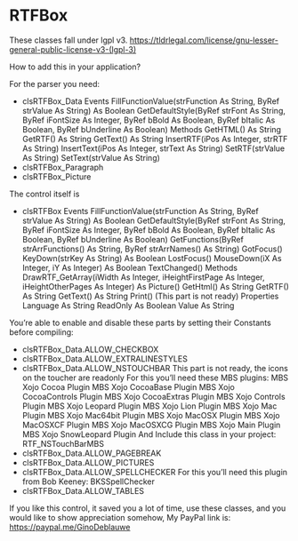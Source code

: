 # RTFBox

These classes fall under lgpl v3. https://tldrlegal.com/license/gnu-lesser-general-public-license-v3-(lgpl-3)

How to add this in your application?

For the parser you need:
- clsRTFBox_Data
	Events
		FillFunctionValue(strFunction As String, ByRef strValue As String) As Boolean
		GetDefaultStyle(ByRef strFont As String, ByRef iFontSize As Integer, ByRef bBold As Boolean, ByRef bItalic As Boolean, ByRef bUnderline As Boolean)
	Methods
		GetHTML() As String
		GetRTF() As String
		GetText() As String
		InsertRTF(iPos As Integer, strRTF As String)
		InsertText(iPos As Integer, strText As String)
		SetRTF(strValue As String)
		SetText(strValue As String)		
- clsRTFBox_Paragraph
- clsRTFBox_Picture

The control itself is 
- clsRTFBox
	Events
		FillFunctionValue(strFunction As String, ByRef strValue As String) As Boolean
		GetDefaultStyle(ByRef strFont As String, ByRef iFontSize As Integer, ByRef bBold As Boolean, ByRef bItalic As Boolean, ByRef bUnderline As Boolean)
		GetFunctions(ByRef strArrFunctions() As String, ByRef strArrNames() As String)
		GotFocus()
		KeyDown(strKey As String) As Boolean
		LostFocus()
		MouseDown(iX As Integer, iY As Integer) As Boolean
		TextChanged() 
	Methods
		DrawRTF_GetArray(iWidth As Integer, iHeightFirstPage As Integer, iHeightOtherPages As Integer) As Picture()
		GetHtml() As String
		GetRTF() As String
		GetText() As String
		Print() (This part is not ready)
	Properties
		Language As String
		ReadOnly As Boolean
		Value As String

You’re able to enable and disable these parts by setting their Constants before compiling:
- clsRTFBox_Data.ALLOW_CHECKBOX
- clsRTFBox_Data.ALLOW_EXTRALINESTYLES
- clsRTFBox_Data.ALLOW_NSTOUCHBAR
	This part is not ready, the icons on the toucher are readonly
	For this you’ll need these MBS plugins:
		MBS Xojo Cocoa Plugin
		MBS Xojo CocoaBase Plugin
		MBS Xojo CocoaControls Plugin
		MBS Xojo CocoaExtras Plugin
		MBS Xojo Controls Plugin
		MBS Xojo Leopard Plugin
		MBS Xojo Lion Plugin
		MBS Xojo Mac Plugin
		MBS Xojo Mac64bit Plugin
		MBS Xojo MacOSX Plugin
		MBS Xojo MacOSXCF Plugin
		MBS Xojo MacOSXCG Plugin
		MBS Xojo Main Plugin
		MBS Xojo SnowLeopard Plugin
	And Include this class in your project:
		RTF_NSTouchBarMBS
- clsRTFBox_Data.ALLOW_PAGEBREAK
- clsRTFBox_Data.ALLOW_PICTURES
- clsRTFBox_Data.ALLOW_SPELLCHECKER
	For this you’ll need this plugin from Bob Keeney:
		BKSSpellChecker
- clsRTFBox_Data.ALLOW_TABLES

If you like this control, it saved you a lot of time, use these classes, 
and you would like to show appreciation somehow,
My PayPal link is: https://paypal.me/GinoDeblauwe

